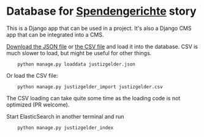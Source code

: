 # Database for [Spendengerichte](http://spendengerichte.correctiv.org/) story

This is a Django app that can be used in a project. It's also a Django CMS app that can be integrated into a CMS.

[Download the JSON file](https://apps.correctiv.org/media/justizgelder/data/justizgelder.json) or [the CSV file](https://apps.correctiv.org/media/justizgelder/data/justizgelder.csv) and load it into the database. CSV is much slower to load, but might be useful for other things.

        python manage.py loaddata justizgelder.json

Or load the CSV file:

        python manage.py justizgelder_import justizgelder.csv

The CSV loading can take quite some time as the loading code is not optimized (PR welcome).

Start ElasticSearch in another terminal and run

        python manage.py justizgelder_index
